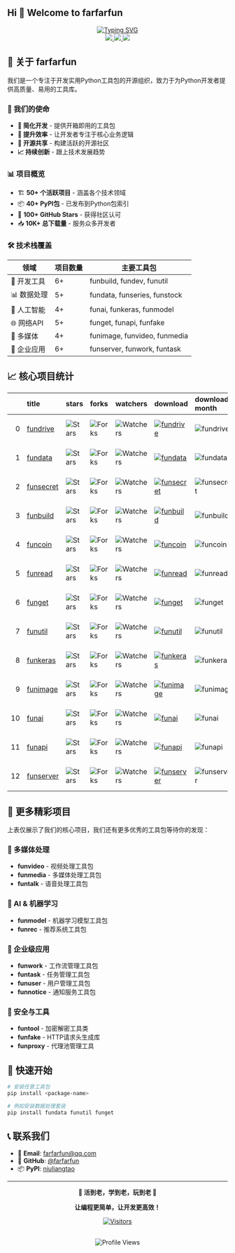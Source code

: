
## Hi 👋 Welcome to farfarfun

<p align="center">
<a href="https://github.com/farfarfun">
    <img src="https://readme-typing-svg.demolab.com?font=Georgia&size=18&duration=2000&pause=100&multiline=true&width=500&height=80&lines=farfarfun;活到老+%7C+学到老+%7C+玩到老;牛哥永远都不老" alt="Typing SVG" />
</a>

<br/>
<a href="https://github.com/farfarfun">
    <img src="https://img.shields.io/badge/Website-farfarfun-red?style=flat-square">
</a>  

<a href="mailto:farfarfun@qq.com">
    <img src="https://img.shields.io/badge/Email-farfarfun@qq.com-red?style=flat-square&logo=gmail&logoColor=white">
</a>

<a href="https://pypi.org/user/niuliangtao/">
    <img src="https://img.shields.io/badge/PyPi-niuliangtao-blue?style=flat-square&logo=pypi&logoColor=white">
</a>
<br/>



## 🚀 关于 farfarfun

我们是一个专注于开发实用Python工具包的开源组织，致力于为Python开发者提供高质量、易用的工具库。

### 🎯 我们的使命
- **🔧 简化开发** - 提供开箱即用的工具包
- **🌟 提升效率** - 让开发者专注于核心业务逻辑  
- **🤝 开源共享** - 构建活跃的开源社区
- **📈 持续创新** - 跟上技术发展趋势

### 📊 项目概览
- 🏗️ **50+ 个活跃项目** - 涵盖各个技术领域
- 📦 **40+ PyPI包** - 已发布到Python包索引
- 🌟 **100+ GitHub Stars** - 获得社区认可
- 📥 **10K+ 总下载量** - 服务众多开发者

### 🛠️ 技术栈覆盖
| 领域 | 项目数量 | 主要工具包 |
|------|----------|------------|
| 🔧 开发工具 | 6+ | funbuild, fundev, funutil |
| 📊 数据处理 | 5+ | fundata, funseries, funstock |
| 🤖 人工智能 | 4+ | funai, funkeras, funmodel |
| 🌐 网络API | 5+ | funget, funapi, funfake |
| 🎨 多媒体 | 4+ | funimage, funvideo, funmedia |
| 💼 企业应用 | 6+ | funserver, funwork, funtask |

## 📈 核心项目统计

|    | title                                               | stars                                                                                                               | forks                                                                                                               | watchers                                                                                                                  | download                                                                                                                                                                                                | download-month                                         | version                                                    | format                                                         | pypi                                                                                                                  |
|---:|:----------------------------------------------------|:--------------------------------------------------------------------------------------------------------------------|:--------------------------------------------------------------------------------------------------------------------|:--------------------------------------------------------------------------------------------------------------------------|:--------------------------------------------------------------------------------------------------------------------------------------------------------------------------------------------------------|:-------------------------------------------------------|:-----------------------------------------------------------|:---------------------------------------------------------------|:----------------------------------------------------------------------------------------------------------------------|
|  0 | [fundrive](https://github.com/farfarfun/fundrive)   | <img alt="Stars" src="https://img.shields.io/github/stars/farfarfun/fundrive?style=flat-square&labelColor=black"/>  | <img alt="Forks" src="https://img.shields.io/github/forks/farfarfun/fundrive?style=flat-square&labelColor=black"/>  | <img alt="Watchers" src="https://img.shields.io/github/watchers/farfarfun/fundrive?style=flat-square&labelColor=black"/>  | [![fundrive](https://static.pepy.tech/personalized-badge/fundrive?period=total&units=international_system&left_color=black&right_color=red&left_text=Downloads)](https://pepy.tech/project/fundrive)    | ![fundrive](https://img.shields.io/pypi/dm/fundrive)   | ![PyPI - Version](https://img.shields.io/pypi/v/fundrive)  | ![PyPI - Format](https://img.shields.io/pypi/format/fundrive)  | [![SQLPyPi](https://img.shields.io/badge/PyPi-black?style=flat-square&logo=pypi)](https://pypi.org/project/fundrive)  |
|  1 | [fundata](https://github.com/farfarfun/fundata)     | <img alt="Stars" src="https://img.shields.io/github/stars/farfarfun/fundata?style=flat-square&labelColor=black"/>   | <img alt="Forks" src="https://img.shields.io/github/forks/farfarfun/fundata?style=flat-square&labelColor=black"/>   | <img alt="Watchers" src="https://img.shields.io/github/watchers/farfarfun/fundata?style=flat-square&labelColor=black"/>   | [![fundata](https://static.pepy.tech/personalized-badge/fundata?period=total&units=international_system&left_color=black&right_color=red&left_text=Downloads)](https://pepy.tech/project/fundata)       | ![fundata](https://img.shields.io/pypi/dm/fundata)     | ![PyPI - Version](https://img.shields.io/pypi/v/fundata)   | ![PyPI - Format](https://img.shields.io/pypi/format/fundata)   | [![SQLPyPi](https://img.shields.io/badge/PyPi-black?style=flat-square&logo=pypi)](https://pypi.org/project/fundata)   |
|  2 | [funsecret](https://github.com/farfarfun/funsecret) | <img alt="Stars" src="https://img.shields.io/github/stars/farfarfun/funsecret?style=flat-square&labelColor=black"/> | <img alt="Forks" src="https://img.shields.io/github/forks/farfarfun/funsecret?style=flat-square&labelColor=black"/> | <img alt="Watchers" src="https://img.shields.io/github/watchers/farfarfun/funsecret?style=flat-square&labelColor=black"/> | [![funsecret](https://static.pepy.tech/personalized-badge/funsecret?period=total&units=international_system&left_color=black&right_color=red&left_text=Downloads)](https://pepy.tech/project/funsecret) | ![funsecret](https://img.shields.io/pypi/dm/funsecret) | ![PyPI - Version](https://img.shields.io/pypi/v/funsecret) | ![PyPI - Format](https://img.shields.io/pypi/format/funsecret) | [![SQLPyPi](https://img.shields.io/badge/PyPi-black?style=flat-square&logo=pypi)](https://pypi.org/project/funsecret) |
|  3 | [funbuild](https://github.com/farfarfun/funbuild)   | <img alt="Stars" src="https://img.shields.io/github/stars/farfarfun/funbuild?style=flat-square&labelColor=black"/>  | <img alt="Forks" src="https://img.shields.io/github/forks/farfarfun/funbuild?style=flat-square&labelColor=black"/>  | <img alt="Watchers" src="https://img.shields.io/github/watchers/farfarfun/funbuild?style=flat-square&labelColor=black"/>  | [![funbuild](https://static.pepy.tech/personalized-badge/funbuild?period=total&units=international_system&left_color=black&right_color=red&left_text=Downloads)](https://pepy.tech/project/funbuild)    | ![funbuild](https://img.shields.io/pypi/dm/funbuild)   | ![PyPI - Version](https://img.shields.io/pypi/v/funbuild)  | ![PyPI - Format](https://img.shields.io/pypi/format/funbuild)  | [![SQLPyPi](https://img.shields.io/badge/PyPi-black?style=flat-square&logo=pypi)](https://pypi.org/project/funbuild)  |
|  4 | [funcoin](https://github.com/farfarfun/funcoin)     | <img alt="Stars" src="https://img.shields.io/github/stars/farfarfun/funcoin?style=flat-square&labelColor=black"/>   | <img alt="Forks" src="https://img.shields.io/github/forks/farfarfun/funcoin?style=flat-square&labelColor=black"/>   | <img alt="Watchers" src="https://img.shields.io/github/watchers/farfarfun/funcoin?style=flat-square&labelColor=black"/>   | [![funcoin](https://static.pepy.tech/personalized-badge/funcoin?period=total&units=international_system&left_color=black&right_color=red&left_text=Downloads)](https://pepy.tech/project/funcoin)       | ![funcoin](https://img.shields.io/pypi/dm/funcoin)     | ![PyPI - Version](https://img.shields.io/pypi/v/funcoin)   | ![PyPI - Format](https://img.shields.io/pypi/format/funcoin)   | [![SQLPyPi](https://img.shields.io/badge/PyPi-black?style=flat-square&logo=pypi)](https://pypi.org/project/funcoin)   |
|  5 | [funread](https://github.com/farfarfun/funread)     | <img alt="Stars" src="https://img.shields.io/github/stars/farfarfun/funread?style=flat-square&labelColor=black"/>   | <img alt="Forks" src="https://img.shields.io/github/forks/farfarfun/funread?style=flat-square&labelColor=black"/>   | <img alt="Watchers" src="https://img.shields.io/github/watchers/farfarfun/funread?style=flat-square&labelColor=black"/>   | [![funread](https://static.pepy.tech/personalized-badge/funread?period=total&units=international_system&left_color=black&right_color=red&left_text=Downloads)](https://pepy.tech/project/funread)       | ![funread](https://img.shields.io/pypi/dm/funread)     | ![PyPI - Version](https://img.shields.io/pypi/v/funread)   | ![PyPI - Format](https://img.shields.io/pypi/format/funread)   | [![SQLPyPi](https://img.shields.io/badge/PyPi-black?style=flat-square&logo=pypi)](https://pypi.org/project/funread)   |
|  6 | [funget](https://github.com/farfarfun/funget)       | <img alt="Stars" src="https://img.shields.io/github/stars/farfarfun/funget?style=flat-square&labelColor=black"/>    | <img alt="Forks" src="https://img.shields.io/github/forks/farfarfun/funget?style=flat-square&labelColor=black"/>    | <img alt="Watchers" src="https://img.shields.io/github/watchers/farfarfun/funget?style=flat-square&labelColor=black"/>    | [![funget](https://static.pepy.tech/personalized-badge/funget?period=total&units=international_system&left_color=black&right_color=red&left_text=Downloads)](https://pepy.tech/project/funget)          | ![funget](https://img.shields.io/pypi/dm/funget)       | ![PyPI - Version](https://img.shields.io/pypi/v/funget)    | ![PyPI - Format](https://img.shields.io/pypi/format/funget)    | [![SQLPyPi](https://img.shields.io/badge/PyPi-black?style=flat-square&logo=pypi)](https://pypi.org/project/funget)    |
|  7 | [funutil](https://github.com/farfarfun/funutil)     | <img alt="Stars" src="https://img.shields.io/github/stars/farfarfun/funutil?style=flat-square&labelColor=black"/>   | <img alt="Forks" src="https://img.shields.io/github/forks/farfarfun/funutil?style=flat-square&labelColor=black"/>   | <img alt="Watchers" src="https://img.shields.io/github/watchers/farfarfun/funutil?style=flat-square&labelColor=black"/>   | [![funutil](https://static.pepy.tech/personalized-badge/funutil?period=total&units=international_system&left_color=black&right_color=red&left_text=Downloads)](https://pepy.tech/project/funutil)       | ![funutil](https://img.shields.io/pypi/dm/funutil)     | ![PyPI - Version](https://img.shields.io/pypi/v/funutil)   | ![PyPI - Format](https://img.shields.io/pypi/format/funutil)   | [![SQLPyPi](https://img.shields.io/badge/PyPi-black?style=flat-square&logo=pypi)](https://pypi.org/project/funutil)   |
|  8 | [funkeras](https://github.com/farfarfun/funkeras)   | <img alt="Stars" src="https://img.shields.io/github/stars/farfarfun/funkeras?style=flat-square&labelColor=black"/>  | <img alt="Forks" src="https://img.shields.io/github/forks/farfarfun/funkeras?style=flat-square&labelColor=black"/>  | <img alt="Watchers" src="https://img.shields.io/github/watchers/farfarfun/funkeras?style=flat-square&labelColor=black"/>  | [![funkeras](https://static.pepy.tech/personalized-badge/funkeras?period=total&units=international_system&left_color=black&right_color=red&left_text=Downloads)](https://pepy.tech/project/funkeras)    | ![funkeras](https://img.shields.io/pypi/dm/funkeras)   | ![PyPI - Version](https://img.shields.io/pypi/v/funkeras)  | ![PyPI - Format](https://img.shields.io/pypi/format/funkeras)  | [![SQLPyPi](https://img.shields.io/badge/PyPi-black?style=flat-square&logo=pypi)](https://pypi.org/project/funkeras)  |
|  9 | [funimage](https://github.com/farfarfun/funimage)   | <img alt="Stars" src="https://img.shields.io/github/stars/farfarfun/funimage?style=flat-square&labelColor=black"/>  | <img alt="Forks" src="https://img.shields.io/github/forks/farfarfun/funimage?style=flat-square&labelColor=black"/>  | <img alt="Watchers" src="https://img.shields.io/github/watchers/farfarfun/funimage?style=flat-square&labelColor=black"/>  | [![funimage](https://static.pepy.tech/personalized-badge/funimage?period=total&units=international_system&left_color=black&right_color=red&left_text=Downloads)](https://pepy.tech/project/funimage)    | ![funimage](https://img.shields.io/pypi/dm/funimage)   | ![PyPI - Version](https://img.shields.io/pypi/v/funimage)  | ![PyPI - Format](https://img.shields.io/pypi/format/funimage)  | [![SQLPyPi](https://img.shields.io/badge/PyPi-black?style=flat-square&logo=pypi)](https://pypi.org/project/funimage)  |
| 10 | [funai](https://github.com/farfarfun/funai)         | <img alt="Stars" src="https://img.shields.io/github/stars/farfarfun/funai?style=flat-square&labelColor=black"/>     | <img alt="Forks" src="https://img.shields.io/github/forks/farfarfun/funai?style=flat-square&labelColor=black"/>     | <img alt="Watchers" src="https://img.shields.io/github/watchers/farfarfun/funai?style=flat-square&labelColor=black"/>     | [![funai](https://static.pepy.tech/personalized-badge/funai?period=total&units=international_system&left_color=black&right_color=red&left_text=Downloads)](https://pepy.tech/project/funai)             | ![funai](https://img.shields.io/pypi/dm/funai)         | ![PyPI - Version](https://img.shields.io/pypi/v/funai)     | ![PyPI - Format](https://img.shields.io/pypi/format/funai)     | [![SQLPyPi](https://img.shields.io/badge/PyPi-black?style=flat-square&logo=pypi)](https://pypi.org/project/funai)     |
| 11 | [funapi](https://github.com/farfarfun/funapi)       | <img alt="Stars" src="https://img.shields.io/github/stars/farfarfun/funapi?style=flat-square&labelColor=black"/>    | <img alt="Forks" src="https://img.shields.io/github/forks/farfarfun/funapi?style=flat-square&labelColor=black"/>    | <img alt="Watchers" src="https://img.shields.io/github/watchers/farfarfun/funapi?style=flat-square&labelColor=black"/>    | [![funapi](https://static.pepy.tech/personalized-badge/funapi?period=total&units=international_system&left_color=black&right_color=red&left_text=Downloads)](https://pepy.tech/project/funapi)          | ![funapi](https://img.shields.io/pypi/dm/funapi)       | ![PyPI - Version](https://img.shields.io/pypi/v/funapi)    | ![PyPI - Format](https://img.shields.io/pypi/format/funapi)    | [![SQLPyPi](https://img.shields.io/badge/PyPi-black?style=flat-square&logo=pypi)](https://pypi.org/project/funapi)    |
| 12 | [funserver](https://github.com/farfarfun/funserver) | <img alt="Stars" src="https://img.shields.io/github/stars/farfarfun/funserver?style=flat-square&labelColor=black"/> | <img alt="Forks" src="https://img.shields.io/github/forks/farfarfun/funserver?style=flat-square&labelColor=black"/> | <img alt="Watchers" src="https://img.shields.io/github/watchers/farfarfun/funserver?style=flat-square&labelColor=black"/> | [![funserver](https://static.pepy.tech/personalized-badge/funserver?period=total&units=international_system&left_color=black&right_color=red&left_text=Downloads)](https://pepy.tech/project/funserver) | ![funserver](https://img.shields.io/pypi/dm/funserver) | ![PyPI - Version](https://img.shields.io/pypi/v/funserver) | ![PyPI - Format](https://img.shields.io/pypi/format/funserver) | [![SQLPyPi](https://img.shields.io/badge/PyPi-black?style=flat-square&logo=pypi)](https://pypi.org/project/funserver) |

## 🌟 更多精彩项目

上表仅展示了我们的核心项目，我们还有更多优秀的工具包等待你的发现：

### 🎨 多媒体处理
- **funvideo** - 视频处理工具包
- **funmedia** - 多媒体处理工具包  
- **funtalk** - 语音处理工具包

### 🤖 AI & 机器学习
- **funmodel** - 机器学习模型工具包
- **funrec** - 推荐系统工具包

### 💼 企业级应用
- **funwork** - 工作流管理工具包
- **funtask** - 任务管理工具包
- **funuser** - 用户管理工具包
- **funnotice** - 通知服务工具包

### 🔐 安全与工具
- **funtool** - 加密解密工具类
- **funfake** - HTTP请求头生成库
- **funproxy** - 代理池管理工具

## 🚀 快速开始

```bash
# 安装任意工具包
pip install <package-name>

# 例如安装数据处理套装
pip install fundata funutil funget
```

## 📞 联系我们

- 📧 **Email**: farfarfun@qq.com  
- 🐙 **GitHub**: [@farfarfun](https://github.com/farfarfun)
- 📦 **PyPI**: [niuliangtao](https://pypi.org/user/niuliangtao/)

---

<div align="center">

**🎯 活到老，学到老，玩到老 🎯**

**让编程更简单，让开发更高效！**

[![Visitors](https://api.visitorbadge.io/api/visitors?path=https%3A%2F%2Fgithub.com%2Ffarfarfun&label=Profile%20Views&countColor=%23263759&style=flat)](https://visitorbadge.io/status?path=https%3A%2F%2Fgithub.com%2Ffarfarfun)

</div>
<br>
<div align="center">
  <img alt="Profile Views" src="https://komarev.com/ghpvc/?username=farfarfun&label=Profile%20views&style=aura&color=5865F2">  
</div>
<br>